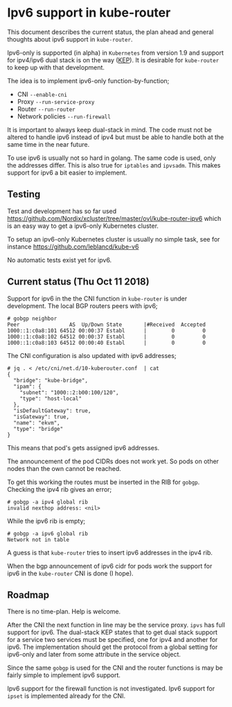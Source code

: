 # Ipv6 support in kube-router

This document describes the current status, the plan ahead and general
thoughts about ipv6 support in `kube-router`.

Ipv6-only is supported (in alpha) in `Kubernetes` from version 1.9 and
support for ipv4/ipv6 dual stack is on the way
([KEP](https://github.com/leblancd/community/blob/dual-stack-kep/keps/sig-network/0013-20180612-ipv4-ipv6-dual-stack.md)). It
is desirable for `kube-router` to keep up with that development.

The idea is to implement ipv6-only function-by-function;

 * CNI `--enable-cni`
 * Proxy `--run-service-proxy`
 * Router `--run-router`
 * Network policies `--run-firewall`

It is important to always keep dual-stack in mind. The code must not
be altered to handle ipv6 instead of ipv4 but must be able to handle
both at the same time in the near future.

To use ipv6 is usually not so hard in golang. The same code is used,
only the addresses differ. This is also true for `iptables` and
`ipvsadm`. This makes support for ipv6 a bit easier to implement.

## Testing

Test and development has so far used
https://github.com/Nordix/xcluster/tree/master/ovl/kube-router-ipv6
which is an easy way to get a ipv6-only Kubernetes cluster.

To setup an ipv6-only Kubernetes cluster is usually no simple task,
see for instance https://github.com/leblancd/kube-v6

No automatic tests exist yet for ipv6.


## Current status (Thu Oct 11 2018)

Support for ipv6 in the the CNI function in `kube-router` is under
development. The local BGP routers peers with ipv6;

```
# gobgp neighbor
Peer                AS  Up/Down State       |#Received  Accepted
1000::1:c0a8:101 64512 00:00:37 Establ      |        0         0
1000::1:c0a8:102 64512 00:00:37 Establ      |        0         0
1000::1:c0a8:103 64512 00:00:40 Establ      |        0         0
```

The CNI configuration is also updated with ipv6 addresses;

```
# jq . < /etc/cni/net.d/10-kuberouter.conf  | cat
{
  "bridge": "kube-bridge",
  "ipam": {
    "subnet": "1000::2:b00:100/120",
    "type": "host-local"
  },
  "isDefaultGateway": true,
  "isGateway": true,
  "name": "ekvm",
  "type": "bridge"
}
```

This means that pod's gets assigned ipv6 addresses.

The announcement of the pod CIDRs does not work yet. So pods on other
nodes than the own cannot be reached.

To get this working the routes must be inserted in the RIB for
`gobgp`. Checking the ipv4 rib gives an error;

```
# gobgp -a ipv4 global rib
invalid nexthop address: <nil>
```

While the ipv6 rib is empty;

```
# gobgp -a ipv6 global rib
Network not in table
```

A guess is that `kube-router` tries to insert ipv6 addresses in the
ipv4 rib.

When the bgp announcement of ipv6 cidr for pods work the support for
ipv6 in the `kube-router` CNI is done (I hope).


## Roadmap

There is no time-plan. Help is welcome.

After the CNI the next function in line may be the service
proxy. `ipvs` has full support for ipv6. The dual-stack KEP states
that to get dual stack support for a service two services must be
specified, one for ipv4 and another for ipv6. The implementation
should get the protocol from a global setting for ipv6-only and later
from some attribute in the service object.

Since the same `gobgp` is used for the CNI and the router functions is
may be fairly simple to implement ipv6 support.

Ipv6 support for the firewall function is not investigated. Ipv6 support
for `ipset` is implemented already for the CNI.




